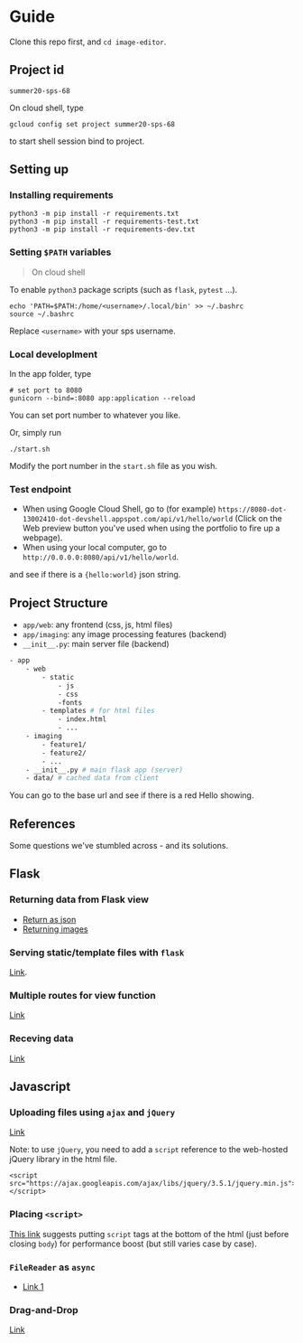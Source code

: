 # Guide
Clone this repo first, and `cd image-editor`.

## Project id

```
summer20-sps-68
```
On cloud shell, type
```
gcloud config set project summer20-sps-68
```
to start shell session bind to project.

## Setting up
### Installing requirements
```
python3 -m pip install -r requirements.txt
python3 -m pip install -r requirements-test.txt
python3 -m pip install -r requirements-dev.txt
```

### Setting `$PATH` variables
> On cloud shell

To enable `python3` package scripts (such as `flask`, `pytest` ...).
```
echo 'PATH=$PATH:/home/<username>/.local/bin' >> ~/.bashrc 
source ~/.bashrc
```
Replace `<username>` with your sps username.

### Local developlment
In the app folder, type
```
# set port to 8080
gunicorn --bind=:8080 app:application --reload
```
You can set port number to whatever you like.
   
Or, simply run
```
./start.sh
```
Modify the port number in the `start.sh` file as you wish.

### Test endpoint
- When using Google Cloud Shell, go to (for example) `https://8080-dot-13002410-dot-devshell.appspot.com/api/v1/hello/world` (Click on the Web preview button you've used when using the portfolio to fire up a webpage). 
- When using your local computer, go to `http://0.0.0.0:8080/api/v1/hello/world`.

and see if there is a `{hello:world}` json string.

## Project Structure
- `app/web`: any frontend (css, js, html files)
- `app/imaging`: any image processing features (backend)
- `__init__.py`: main server file (backend)

```bash
- app
    - web
        - static
            - js
            - css
            -fonts
        - templates # for html files
            - index.html
            - ...
    - imaging
        - feature1/
        - feature2/
        - ...
    - __init__.py # main flask app (server)
    - data/ # cached data from client
```
You can go to the base url and see if there is a red Hello showing.

## References

Some questions we've stumbled across - and its solutions.

## Flask
### Returning data from Flask view
- [Return as json](https://stackoverflow.com/questions/13081532/return-json-response-from-flask-view)
- [Returning images](https://stackoverflow.com/questions/7877282/how-to-send-image-generated-by-pil-to-browser)

### Serving static/template files with `flask`
[Link](https://stackoverflow.com/questions/20646822/how-to-serve-static-files-in-flask).

### Multiple routes for view function
[Link](https://stackoverflow.com/questions/17285826/flask-redirecting-multiple-routes)

### Receving data
[Link](https://stackoverflow.com/questions/10434599/get-the-data-received-in-a-flask-request)

## Javascript
### Uploading files using `ajax` and `jQuery`
[Link](https://stackoverflow.com/questions/18334717/how-to-upload-a-file-using-an-ajax-call-in-flask)

Note: to use `jQuery`, you need to add a `script` reference to the web-hosted jQuery library in the html file.
```
<script src="https://ajax.googleapis.com/ajax/libs/jquery/3.5.1/jquery.min.js"></script>
```

### Placing `<script>`
[This link](https://developer.yahoo.com/performance/rules.html#js_bottom) suggests putting `script` tags at the bottom of the html (just before closing `body`) for performance boost (but still varies case by case).

### `FileReader` as `async`
- [Link 1](https://simon-schraeder.de/posts/filereader-async/)

### Drag-and-Drop
[Link](https://pjchender.blogspot.com/2017/08/html5-drag-and-drop-api.html)

